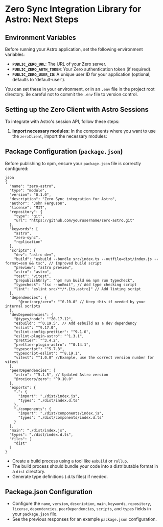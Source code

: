 # Zero Sync Integration Library for Astro: Next Steps

## Environment Variables

Before running your Astro application, set the following environment variables:

*   **`PUBLIC_ZERO_URL`**: The URL of your Zero server.
*   **`PUBLIC_ZERO_AUTH_TOKEN`**:  Your Zero authentication token (if required).
*   **`PUBLIC_ZERO_USER_ID`**:  A unique user ID for your application (optional, defaults to 'default-user').

You can set these in your environment, or in an `.env` file in the project root directory.  Be careful not to commit the `.env` file to version control.

## Setting up the Zero Client with Astro Sessions

To integrate with Astro's session API, follow these steps:

1. **Import necessary modules:** In the components where you want to use the `zeroClient`, import the necessary modules:


## Package Configuration (`package.json`)

Before publishing to npm, ensure your `package.json` file is correctly configured:

```
json
{
  "name": "zero-astro",
  "type": "module",
  "version": "0.1.0",
  "description": "Zero Sync integration for Astro",
  "author": "John Ferguson",
  "license": "MIT",
  "repository": {
    "type": "git",
    "url": "https://github.com/yourusername/zero-astro.git"
  },
  "keywords": [
    "astro",
    "zero-sync",
    "replication"
  ],
  "scripts": {
    "dev": "astro dev",
    "build": "esbuild --bundle src/index.ts --outfile=dist/index.js --format=esm && tsc", // Improved build script
    "preview": "astro preview",
    "astro": "astro",
    "test": "vitest",
    "prepublishOnly": "npm run build && npm run typecheck",
    "typecheck": "tsc --noEmit", // Add type checking script
    "lint": "eslint src/**/*.{ts,astro}" // Add linting script
  },
  "dependencies": {
      "@rocicorp/zero": "^0.10.0" // Keep this if needed by your internal scripts
  },
  "devDependencies": {
    "@types/node": "^20.17.12",
    "esbuild": "^0.19.5", // Add esbuild as a dev dependency
    "eslint": "^9.17.0",
    "eslint-config-prettier": "^9.1.0",
    "eslint-plugin-astro": "^1.3.1",
    "prettier": "^3.4.2",
    "prettier-plugin-astro": "^0.14.1",
    "typescript": "^5.7.3",
    "typescript-eslint": "^8.19.1",
    "vitest": "^1.0.0" //Example, use the correct version number for vitest
  },
  "peerDependencies": {
    "astro": "^5.1.5", // Updated Astro version
    "@rocicorp/zero": "^0.10.0" 
  },
  "exports": {
    ".": {
      "import": "./dist/index.js",
      "types": "./dist/index.d.ts"
    },
    "./components": {
      "import": "./dist/components/index.js",
      "types": "./dist/components/index.d.ts"
    }
  },
  "main": "./dist/index.js",
  "types": "./dist/index.d.ts",
  "files": [
    "dist"
  ]
}
```

- Create a build process using a tool like `esbuild` or `rollup`.
- The build process should bundle your code into a distributable format in a `dist` directory.
- Generate type definitions (.d.ts files) if needed.

## Package.json Configuration

- Configure the `name`, `version`, `description`, `main`, `keywords`, `repository`, `license`, `dependencies`, `peerDependencies`, `scripts`, and `types` fields in your `package.json` file.
- See the previous responses for an example `package.json` configuration.
